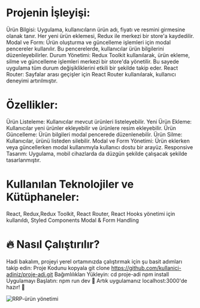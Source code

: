 # Projenin İşleyişi:
Ürün Bilgisi: Uygulama, kullanıcıların ürün adı, fiyatı ve resmini girmesine olanak tanır. Her yeni ürün eklemesi, Redux ile merkezi bir store'a kaydedilir.
Modal ve Form: Ürün oluşturma ve güncelleme işlemleri için modal pencereler kullanılır. Bu pencerelerde, kullanıcılar ürün bilgilerini düzenleyebilirler.
Durum Yönetimi: Redux Toolkit kullanılarak, ürün ekleme, silme ve güncelleme işlemleri merkezi bir store'da yönetilir. Bu sayede uygulama tüm durum değişikliklerini etkili bir şekilde takip eder.
React Router: Sayfalar arası geçişler için React Router kullanılarak, kullanıcı deneyimi artırılmıştır.
# Özellikler:
Ürün Listeleme: Kullanıcılar mevcut ürünleri listeleyebilir.
Yeni Ürün Ekleme: Kullanıcılar yeni ürünler ekleyebilir ve ürünlere resim ekleyebilir.
Ürün Güncelleme: Ürün bilgileri modal pencerede düzenlenebilir.
Ürün Silme: Kullanıcılar, ürünü listeden silebilir.
Modal ve Form Yönetimi: Ürün eklerken veya güncellerken modal kullanımıyla kullanıcı dostu bir arayüz.
Responsive Tasarım: Uygulama, mobil cihazlarda da düzgün şekilde çalışacak şekilde tasarlanmıştır.
# Kullanılan Teknolojiler ve Kütüphaneler:
React,
Redux,Redux Toolkit,
React Router,
React Hooks yönetimi için kullanıldı,
Styled Components
Modal & Form Handling
# 🔥 Nasıl Çalıştırılır?
Hadi bakalım, projeyi yerel ortamınızda çalıştırmak için şu basit adımları takip edin:
Proje Kodunu kopyala
git clone https://github.com/kullanici-adiniz/proje-adi.git
Bağımlılıkları Yükleyin:
cd proje-adi
npm install
Uygulamayı Başlatın:
npm run dev
🎉 Artık uygulamanız localhost:3000'de hazır! 🎉

![RRP-ürün yönetimi](https://github.com/user-attachments/assets/7ace92aa-5ae5-46de-9b22-167340e9d779)

